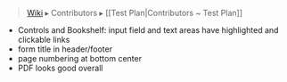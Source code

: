 > [Wiki](Home) ▸ Contributors ▸ [[Test Plan|Contributors ~ Test Plan]]

- Controls and Bookshelf: input field and text areas have highlighted and clickable links
- form title in header/footer
- page numbering at bottom center
- PDF looks good overall